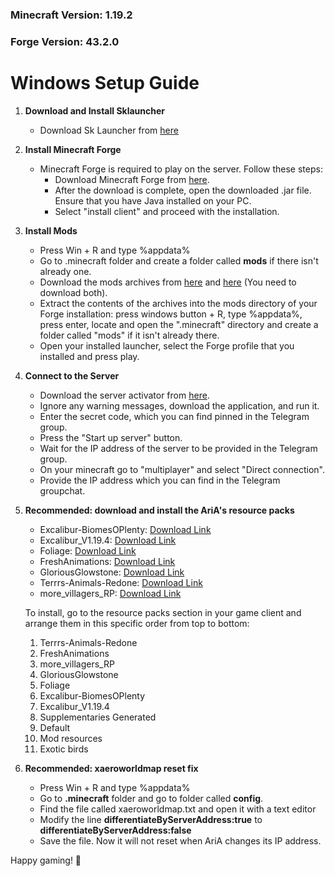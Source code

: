 ### Minecraft Version: 1.19.2
### Forge Version: 43.2.0

# Windows Setup Guide

1. **Download and Install Sklauncher**
   - Download Sk Launcher from [here](https://skmedix.pl/)

2. **Install Minecraft Forge**
   - Minecraft Forge is required to play on the server. Follow these steps:
     - Download Minecraft Forge from [here](https://github.com/eugenio-guarino/aria-minecraft-server-files/raw/main/forge-1.19.2-43.2.0-installer.jar).
     - After the download is complete, open the downloaded .jar file. Ensure that you have Java installed on your PC.
     - Select "install client" and proceed with the installation.

3. **Install Mods**
   - Press Win + R and type %appdata%
   - Go to .minecraft folder and create a folder called **mods** if there isn't already one.
   - Download the mods archives from [here](https://github.com/eugenio-guarino/aria-minecraft-server-files/raw/main/mods-1.zip) and [here](https://github.com/eugenio-guarino/aria-minecraft-server-files/raw/main/mods-2.zip) (You need to download both). 
   - Extract the contents of the archives into the mods directory of your Forge installation: press windows button + R, type %appdata%, press enter, locate and open the ".minecraft" directory and create a folder called "mods" if it isn't already there.
   - Open your installed launcher, select the Forge profile that you installed and press play.

4. **Connect to the Server**
   - Download the server activator from [here](https://github.com/eugenio-guarino/aria-minecraft-server-files/raw/main/aria-launcher.exe).
   - Ignore any warning messages, download the application, and run it.
   - Enter the secret code, which you can find pinned in the Telegram group.
   - Press the "Start up server" button.
   - Wait for the IP address of the server to be provided in the Telegram group.
   - On your minecraft go to "multiplayer" and select "Direct connection". 
   - Provide the IP address which you can find in the Telegram groupchat.

5. **Recommended: download and install the AriA's resource packs**
   - Excalibur-BiomesOPlenty: [Download Link](https://github.com/eugenio-guarino/aria-minecraft-server-files/raw/main/Excalibur-BiomesOPlenty%2B1.14_BETA.zip)
   - Excalibur_V1.19.4: [Download Link](https://github.com/eugenio-guarino/aria-minecraft-server-files/raw/main/Excalibur_V1.19.4.zip)
   - Foliage: [Download Link](https://github.com/eugenio-guarino/aria-minecraft-server-files/raw/main/Foliage%2B-Resource-Pack-16x-1.19.zip)
   - FreshAnimations: [Download Link](https://github.com/eugenio-guarino/aria-minecraft-server-files/raw/main/FreshAnimations_v1.7.zip)
   - GloriousGlowstone: [Download Link](https://github.com/eugenio-guarino/aria-minecraft-server-files/raw/main/GloriousGlowstone-Resource-Pack-16x-1.19.zip)
   - Terrrs-Animals-Redone: [Download Link](https://github.com/eugenio-guarino/aria-minecraft-server-files/raw/main/Terrrs-Animals-Redone-Resource-Pack-1.19.2.zip)
   - more_villagers_RP: [Download Link](https://github.com/eugenio-guarino/aria-minecraft-server-files/raw/main/more_villagers_RP.zip)

   To install, go to the resource packs section in your game client and arrange them in this specific order from top to bottom:

   1. Terrrs-Animals-Redone
   2. FreshAnimations
   3. more_villagers_RP
   4. GloriousGlowstone
   5. Foliage
   6. Excalibur-BiomesOPlenty
   7. Excalibur_V1.19.4
   8. Supplementaries Generated
   9. Default
   10. Mod resources
   11. Exotic birds

6. **Recommended: xaeroworldmap reset fix**
   - Press Win + R and type %appdata%
   - Go to **.minecraft** folder and go to folder called **config**.
   - Find the file called xaeroworldmap.txt and open it with a text editor
   - Modify the line **differentiateByServerAddress:true** to **differentiateByServerAddress:false**
   - Save the file. Now it will not reset when AriA changes its IP address.


Happy gaming! 🚀
